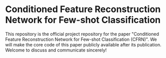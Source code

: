 # Conditioned Feature Reconstruction Network for Few-shot Classification
This repository is the official project repository for the paper "Conditioned Feature Reconstruction Network for Few-shot Classification (CFRN)". We will make the core code of this paper publicly available after its publication. Welcome to discuss and communicate sincerely!
